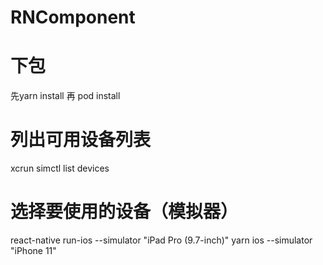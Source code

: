 # RNComponent

# 下包
先yarn install 再 pod install

# 列出可用设备列表
xcrun simctl list devices

# 选择要使用的设备（模拟器）
react-native run-ios --simulator "iPad Pro (9.7-inch)" yarn ios --simulator "iPhone 11"
